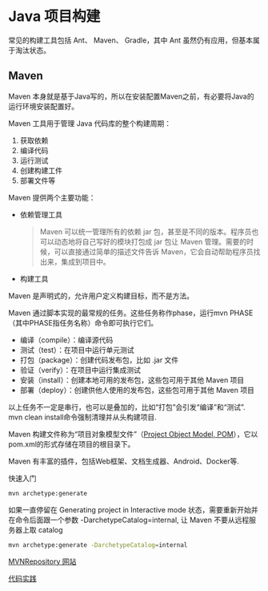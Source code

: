 # Java 项目构建

常见的构建工具包括 Ant、 Maven、 Gradle，其中 Ant 虽然仍有应用，但基本属于淘汰状态。

## Maven

Maven 本身就是基于Java写的，所以在安装配置Maven之前，有必要将Java的运行环境安装配置好。

Maven 工具用于管理 Java 代码库的整个构建周期：

1. 获取依赖
2. 编译代码
3. 运行测试
4. 创建构建工件
5. 部署文件等

Maven 提供两个主要功能：

* 依赖管理工具
    > Maven 可以统一管理所有的依赖 jar 包，甚至是不同的版本。程序员也可以动态地将自己写好的模块打包成 jar 包让 Maven 管理。需要的时候，可以直接通过简单的描述文件告诉 Maven，它会自动帮助程序员找出来，集成到项目中。
* 构建工具

Maven 是声明式的，允许用户定义构建目标，而不是方法。

Maven 通过脚本实现的最常规的任务。这些任务称作phase，运行mvn PHASE（其中PHASE指任务名称）命令即可执行它们。

* 编译（compile）：编译源代码
* 测试（test）：在项目中运行单元测试
* 打包（package）：创建代码发布包，比如 .jar 文件
* 验证（verify）：在项目中运行集成测试
* 安装（install）：创建本地可用的发布包，这些包可用于其他 Maven 项目
* 部署（deploy）：创建供他人使用的发布包，这些包可用于其他 Maven 项目

以上任务不一定是串行，也可以是叠加的，比如“打包”会引发“编译”和“测试”. mvn clean install命令强制清理并从头构建项目.

Maven 构建文件称为“项目对象模型文件”（[Project Object Model, POM](https://maven.apache.org/guides/introduction/introduction-to-the-pom.html)），它以pom.xml的形式存储在项目的根目录下。

Maven 有丰富的插件，包括Web框架、文档生成器、Android、Docker等.

快速入门

```bash
mvn archetype:generate
```

如果一直停留在 Generating project in Interactive mode 状态，需要重新开始并在命令后面跟一个参数 -DarchetypeCatalog=internal, 让 Maven 不要从远程服务器上取 catalog
```bash
mvn archetype:generate -DarchetypeCatalog=internal
```


[MVNRepository 网站](https://mvnrepository.com/)

[代码实践](../../src/languagelab/java/mavenlab/)
